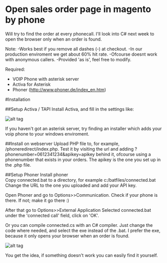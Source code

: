 # Open sales order page in magento by phone
Will try to find the order at every phonecall. 
I'll look into C# next week to open the browser only when an order is found.

Note:
-Works best if you remove all dashes (-) at checkout.
-In our production enviroment we get about 60% hit rate.
-Ofcourse doesnt work with anonymous callers.
-Provided 'as is', feel free to modify.



Required:
- VOIP Phone with asterisk server
- Activa for Asterisk 
- Phoner (http://www.phoner.de/index_en.htm)

#Installation

##Setup Activa / TAPI
Install Activa, and fill in the settings like:

![alt tag](https://i.gyazo.com/164a57c8f2123a9a69edd1204724f24f.png)

If you haven't got an asterisk server, try finding an installer which adds your voip phone to your windows enviroment.

##Install on webserver
Upload PHP file to, for example, /phoneredirect/index.php.
Test it by visiting the url and adding ?phonenumber=0612341234&apikey=apikey behind it, ofcourse using a phonenumber that exists in your orders. The apikey is the one you set up in the .php file.

##Setup Phoner
Install phoner  
Copy connected.bat to a directory, for example c:/batfiles/connected.bat
Change the URL to the one you uploaded and add your API key.

Open Phoner and go to Options>>Communication.
Check if your phone is there. If not; make it go there :)

After that go to Options>>External Application
Selected connected.bat under the 'connected call' field, click on 'OK'.

Or you can compile connected.cs with an C# compiler.
Just change the code where needed, and select the exe instead of the .bat.
I prefer the exe, because it only opens your browser when an order is found.


![alt tag](https://i.gyazo.com/600784d9e45789d2d849ef41a6e815ca.png)

You get the idea, if something doesn't work you can easily find it yourself.




